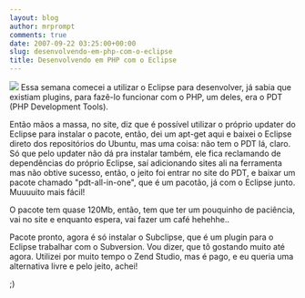 ```yaml
---
layout: blog
author: mrprompt
comments: true
date: 2007-09-22 03:25:00+00:00
slug: desenvolvendo-em-php-com-o-eclipse
title: Desenvolvendo em PHP com o Eclipse
---
```


[![](http://4.bp.blogspot.com/_nhKbx850xAI/TO82_F7G6ZI/AAAAAAAAORM/tGN8R0ikvtA/s320/eclipse-96x96.png)](http://4.bp.blogspot.com/_nhKbx850xAI/TO82_F7G6ZI/AAAAAAAAORM/tGN8R0ikvtA/s1600/eclipse-96x96.png)
Essa semana comecei a utilizar o Eclipse para desenvolver, já sabia que existiam plugins, para fazê-lo funcionar com o PHP, um deles, era o PDT (PHP Development Tools).

Então mãos a massa, no site, diz que é possível utilizar o próprio updater do Eclipse para instalar o pacote, então, dei um apt-get aqui e baixei o Eclipse direto dos repositórios do Ubuntu, mas uma coisa: não tem o PDT lá, claro. Só que pelo updater não dá pra instalar também, ele fica reclamando de dependências do próprio Eclipse, saí adicionando sites ali na ferramenta mas não obtive sucesso, então, o jeito foi entrar no site do PDT, e baixar um pacote chamado "pdt-all-in-one", que é um pacotão, já com o Eclipse junto. Muuuuito mais fácil!

O pacote tem quase 120Mb, então, tem que ter um pouquinho de paciência, vai no site e enquanto espera, vai fazer um café hehehhe..

Pacote pronto, agora é só instalar o Subclipse, que é um plugin para o Eclipse trabalhar com o Subversion. Vou dizer, que tô gostando muito até agora. Utilizei por muito tempo o Zend Studio, mas é pago, e eu queria uma alternativa livre e pelo jeito, achei!

;)

